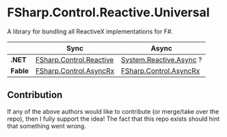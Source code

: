 # FSharp.Control.Reactive.Universal

A library for bundling all ReactiveX implementations for F#.

|           | **Sync** | **Async** |
| --------- | -------- | --------- |
| **.NET**  | [FSharp.Control.Reactive](https://github.com/fsprojects/FSharp.Control.Reactive) | [System.Reactive.Async](https://github.com/dotnet/reactive/tree/main/AsyncRx.NET) ? |
| **Fable** | [FSharp.Control.AsyncRx](https://github.com/dbrattli/AsyncRx) | [FSharp.Control.AsyncRx](https://github.com/dbrattli/AsyncRx) |


## Contribution

If any of the above authors would like to contribute (or merge/take over the repo),
then I fully support the idea! The fact that this repo exists should hint that
something went wrong.
